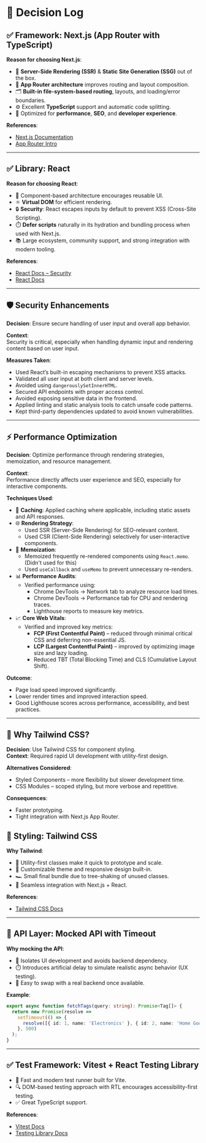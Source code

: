 # 🧠 Decision Log

## ✅ Framework: **Next.js (App Router with TypeScript)**

**Reason for choosing Next.js**:
- 🔁 **Server-Side Rendering (SSR)** & **Static Site Generation (SSG)** out of the box.
- 🧱 **App Router architecture** improves routing and layout composition.
- 🗂️ **Built-in file-system-based routing**, layouts, and loading/error boundaries.
- ⚙️ Excellent **TypeScript** support and automatic code splitting.
- 🚀 Optimized for **performance**, **SEO**, and **developer experience**.

**References**:
- [Next.js Documentation](https://nextjs.org/docs)
- [App Router Intro](https://nextjs.org/docs/app/building-your-application/routing)

---

## ✅ Library: **React**

**Reason for choosing React**:
- 🧠 Component-based architecture encourages reusable UI.
- ⚛️ **Virtual DOM** for efficient rendering.
- 🔒 **Security**: React escapes inputs by default to prevent XSS (Cross-Site Scripting).
- ⏱️ **Defer scripts** naturally in its hydration and bundling process when used with Next.js.
- 📚 Large ecosystem, community support, and strong integration with modern tooling.

**References**:
- [React Docs – Security](https://react.dev/learn/security)
- [React Docs](https://react.dev/)

---

## 🛡️ Security Enhancements

**Decision**: Ensure secure handling of user input and overall app behavior.  

**Context**:  
Security is critical, especially when handling dynamic input and rendering content based on user input.

**Measures Taken**:
- Used React’s built-in escaping mechanisms to prevent XSS attacks.
- Validated all user input at both client and server levels.
- Avoided using `dangerouslySetInnerHTML`.
- Secured API endpoints with proper access control.
- Avoided exposing sensitive data in the frontend.
- Applied linting and static analysis tools to catch unsafe code patterns.
- Kept third-party dependencies updated to avoid known vulnerabilities.

---

## ⚡ Performance Optimization

**Decision**: Optimize performance through rendering strategies, memoization, and resource management.

**Context**:  
Performance directly affects user experience and SEO, especially for interactive components.

**Techniques Used**:
- 🔄 **Caching**: Applied caching where applicable, including static assets and API responses.
- 🌐 **Rendering Strategy**:
  - Used SSR (Server-Side Rendering) for SEO-relevant content.
  - Used CSR (Client-Side Rendering) selectively for user-interactive components.
- 🧠 **Memoization**:
  - Memoized frequently re-rendered components using `React.memo`.(Didn't used for this)
  - Used `useCallback` and `useMemo` to prevent unnecessary re-renders.
- 📊 **Performance Audits**:
  - Verified performance using:
    - Chrome DevTools → Network tab to analyze resource load times.
    - Chrome DevTools → Performance tab for CPU and rendering traces.
    - Lighthouse reports to measure key metrics.
- 📈 **Core Web Vitals**:
  - Verified and improved key metrics:
    - **FCP (First Contentful Paint)** – reduced through minimal critical CSS and deferring non-essential JS.
    - **LCP (Largest Contentful Paint)** – improved by optimizing image size and lazy loading.
    - Reduced TBT (Total Blocking Time) and CLS (Cumulative Layout Shift).

**Outcome**:
- Page load speed improved significantly.
- Lower render times and improved interaction speed.
- Good Lighthouse scores across performance, accessibility, and best practices.

---

## 🎨 Why Tailwind CSS?

**Decision**: Use Tailwind CSS for component styling.  
**Context**: Required rapid UI development with utility-first design.

**Alternatives Considered**:
- Styled Components – more flexibility but slower development time.
- CSS Modules – scoped styling, but more verbose and repetitive.

**Consequences**:
- Faster prototyping.
- Tight integration with Next.js App Router.

## 🎨 Styling: **Tailwind CSS**

**Why Tailwind**:
- 🎨 Utility-first classes make it quick to prototype and scale.
- 🧩 Customizable theme and responsive design built-in.
- 🏎️ Small final bundle due to tree-shaking of unused classes.
- 💨 Seamless integration with Next.js + React.

**References**:
- [Tailwind CSS Docs](https://tailwindcss.com/docs)

---

## 🔌 API Layer: **Mocked API with Timeout**

**Why mocking the API**:
- 🧪 Isolates UI development and avoids backend dependency.
- ⏱️ Introduces artificial delay to simulate realistic async behavior (UX testing).
- 🔁 Easy to swap with a real backend once available.

**Example**:
```ts
export async function fetchTags(query: string): Promise<Tag[]> {
  return new Promise(resolve =>
    setTimeout(() => {
      resolve([{ id: 1, name: 'Electronics' }, { id: 2, name: 'Home Goods' }]);
    }, 500)
  );
}
```

---

## ✅ Test Framework: **Vitest + React Testing Library**

- 🧪 Fast and modern test runner built for Vite.
- 🔍 DOM-based testing approach with RTL encourages accessibility-first testing.
- ✅ Great TypeScript support.

**References**:
- [Vitest Docs](https://vitest.dev/)
- [Testing Library Docs](https://testing-library.com/docs/)
